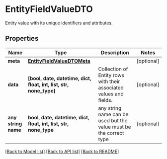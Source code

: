 # EntityFieldValueDTO

Entity value with its unique identifiers and attributes.

## Properties
Name | Type | Description | Notes
------------ | ------------- | ------------- | -------------
**meta** | [**EntityFieldValueDTOMeta**](EntityFieldValueDTOMeta.md) |  | [optional] 
**data** | **[bool, date, datetime, dict, float, int, list, str, none_type]** | Collection of Entity rows with their associated values and fields. | [optional] 
**any string name** | **bool, date, datetime, dict, float, int, list, str, none_type** | any string name can be used but the value must be the correct type | [optional]

[[Back to Model list]](../README.md#documentation-for-models) [[Back to API list]](../README.md#documentation-for-api-endpoints) [[Back to README]](../README.md)


